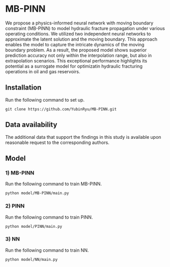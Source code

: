 # MB-PINN
We propose a physics-informed neural network with moving boundary constraint (MB-PINN) to model hydraulic fracture propagation under various operating conditions. We utilized two independent neural networks to approximate the latent solution and the moving boundary. This approach enables the model to capture the intricate dynamics of the moving boundary problem. As a result, the proposed model shows superior prediction accuracy not only within the interpolation range, but also in extrapolation scenarios. This exceptional performance highlights its potential as a surrogate model for optimizatin hydraulic fracturing operations in oil and gas reservoirs. 

## Installation
Run the following command to set up.

    git clone https://github.com/YubinRyu/MB-PINN.git
    
## Data availability
The additional data that support the findings in this study is available upon reasonable request to the corresponding authors. 

## Model
### 1) MB-PINN
Run the following command to train MB-PINN. 

    python model/MB-PINN/main.py

### 2) PINN
Run the following command to train PINN.

    python model/PINN/main.py
    
### 3) NN
Run the following command to train NN.

    python model/NN/main.py
